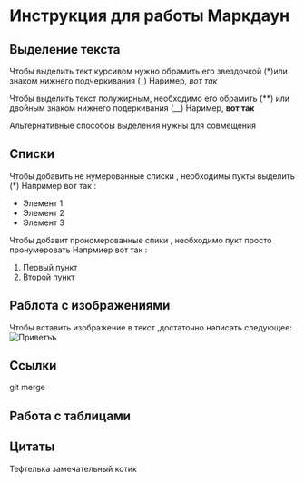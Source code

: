 # Инструкция для работы Маркдаун

## Выделение текста 

Чтобы выделить тект курсивом нужно обрамить его звездочкой (*)или знаком нижнего подчеркивания  (_) Наример, *вот так*

Чтобы выделить текст полужирным, необходимо его обрамить (**) или двойным знаком нижнего подеркивания (__) Наример, **вот так**

Альтернативные способоы выделения нужны для совмещения

## Списки 

Чтобы добавить не нумерованные списки , необходимы пукты выделить (*) Например вот так :
* Элемент 1 
* Элемент 2
* Элемент 3

Чтобы добавит прономерованные спики , необходимо пукт просто пронумеровать 
Напрмиер вот так :
1. Первый пункт 
2. Второй пункт

## Раблота с изображениями

Чтобы вставить изображение в текст ,достаточно написать следующее:
![Приветъъ](Teft.jpg)

## Ссылки
git merge 
## Работа с таблицами 

## Цитаты
Тефтелька замечательный котик 